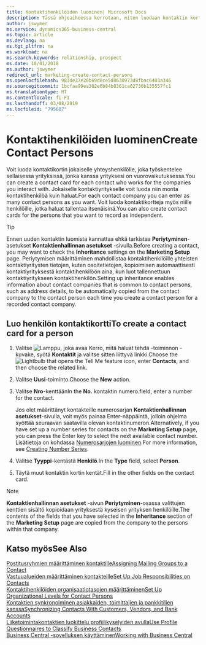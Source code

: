 ```yaml
---
title: Kontaktihenkilöiden luominen| Microsoft Docs
description: Tässä ohjeaiheessa kerrotaan, miten luodaan kontaktin kortti kullekin sellaiselle uudelle henkilölle tai prospektille, joiden kanssa sinulla on liikesuhde.
author: jswymer
ms.service: dynamics365-business-central
ms.topic: article
ms.devlang: na
ms.tgt_pltfrm: na
ms.workload: na
ms.search.keywords: relationship, prospect
ms.date: 10/01/2018
ms.author: jswymer
redirect_url: marketing-create-contact-persons
ms.openlocfilehash: 983de37e20b69d6ce5d8630973d8fbac6403a346
ms.sourcegitcommit: 1bcfaa99ea302e6b84b8361ca02730b135557fc1
ms.translationtype: HT
ms.contentlocale: fi-FI
ms.lasthandoff: 03/08/2019
ms.locfileid: "795607"
---
```

# <a name="create-contact-persons"></a><span data-ttu-id="2fa65-103">Kontaktihenkilöiden luominen</span><span class="sxs-lookup"><span data-stu-id="2fa65-103">Create Contact Persons</span></span>
<span data-ttu-id="2fa65-104">Voit luoda kontaktikortin jokaiselle yhteyshenkilölle, joka työskentelee sellaisessa yrityksissä, jonka kanssa yrityksesi on vuorovaikutuksessa.</span><span class="sxs-lookup"><span data-stu-id="2fa65-104">You can create a contact card for each contact who works for the companies you interact with.</span></span> <span data-ttu-id="2fa65-105">Jokaiselle kontaktiyritykselle voit luoda niin monta kontaktihenkilöä kuin haluat.</span><span class="sxs-lookup"><span data-stu-id="2fa65-105">For each contact company you can enter as many contact persons as you want.</span></span> <span data-ttu-id="2fa65-106">Voit luoda kontaktikortteja myös niille henkilöille, jotka haluat tallentaa itsenäisinä.</span><span class="sxs-lookup"><span data-stu-id="2fa65-106">You can also create contact cards for the persons that you want to record as independent.</span></span>

> [!TIP]  
>   <span data-ttu-id="2fa65-107">Ennen uuden kontaktin luomista kannattaa ehkä tarkistaa **Periytyminen**-asetukset **Kontaktienhallinnan asetukset** -sivulla.</span><span class="sxs-lookup"><span data-stu-id="2fa65-107">Before creating a contact, you may want to check the **Inheritance** settings on the **Marketing Setup** page.</span></span> <span data-ttu-id="2fa65-108">Periytymisen määrittäminen mahdollistaa kontaktihenkilöille yhteisten kontaktiyritysten tietojen, kuten osoitetietojen, kopioimisen automaattisesti kontaktiyrityksestä kontaktihenkilöön aina, kun luot tallennettuun kontaktiyritykseen kontaktihenkilön.</span><span class="sxs-lookup"><span data-stu-id="2fa65-108">Setting up inheritance enables information about contact companies that is common to contact persons, such as address details, to be automatically copied from the contact company to the contact person each time you create a contact person for a recorded contact company.</span></span>

## <a name="to-create-a-contact-card-for-a-person"></a><span data-ttu-id="2fa65-109">Luo henkilön kontaktikortti</span><span class="sxs-lookup"><span data-stu-id="2fa65-109">To create a contact card for a person</span></span>
1. <span data-ttu-id="2fa65-110">Valitse ![Lamppu, joka avaa Kerro, mitä haluat tehdä -toiminnon](media/ui-search/search_small.png "Kerro, mitä haluat tehdä") -kuvake, syötä **Kontaktit** ja valitse sitten liittyvä linkki.</span><span class="sxs-lookup"><span data-stu-id="2fa65-110">Choose the ![Lightbulb that opens the Tell Me feature](media/ui-search/search_small.png "Tell me what you want to do") icon, enter **Contacts**, and then choose the related link.</span></span>
2. <span data-ttu-id="2fa65-111">Valitse **Uusi**-toiminto.</span><span class="sxs-lookup"><span data-stu-id="2fa65-111">Choose the **New** action.</span></span>
3. <span data-ttu-id="2fa65-112">Valitse **Nro**-kenttään</span><span class="sxs-lookup"><span data-stu-id="2fa65-112">In the **No.**</span></span> <span data-ttu-id="2fa65-113">kontaktin numero.</span><span class="sxs-lookup"><span data-stu-id="2fa65-113">field, enter a number for the contact.</span></span>

    <span data-ttu-id="2fa65-114">Jos olet määrittänyt kontakteille numerosarjan **Kontaktienhallinnan asetukset**-sivulla, voit myös painaa Enter-näppäintä, jolloin ohjelma syöttää seuraavan saatavilla olevan kontaktinumeron.</span><span class="sxs-lookup"><span data-stu-id="2fa65-114">Alternatively, if you have set up a number series for contacts on the **Marketing Setup** page, you can press the Enter key to select the next available contact number.</span></span> <span data-ttu-id="2fa65-115">Lisätietoja on kohdassa [Numerosarjojen luominen](ui-create-number-series.md).</span><span class="sxs-lookup"><span data-stu-id="2fa65-115">For more information, see [Creating Number Series](ui-create-number-series.md).</span></span>
4. <span data-ttu-id="2fa65-116">Valitse **Tyyppi**-kentästä **Henkilö**.</span><span class="sxs-lookup"><span data-stu-id="2fa65-116">In the **Type** field, select **Person**.</span></span>
5. <span data-ttu-id="2fa65-117">Täytä muut kontaktin kortin kentät.</span><span class="sxs-lookup"><span data-stu-id="2fa65-117">Fill in the other fields on the contact card.</span></span>

> [!NOTE]  
>   <span data-ttu-id="2fa65-118">**Kontaktienhallinnan asetukset** -sivun **Periytyminen**-osassa valittujen kenttien sisältö kopioidaan yrityksestä kyseisen yrityksen henkilöille.</span><span class="sxs-lookup"><span data-stu-id="2fa65-118">The contents of the fields that you have selected in the **Inheritance** section of the **Marketing Setup** page are copied from the company to the persons within that company.</span></span>

## <a name="see-also"></a><span data-ttu-id="2fa65-119">Katso myös</span><span class="sxs-lookup"><span data-stu-id="2fa65-119">See Also</span></span>
[<span data-ttu-id="2fa65-120">Postitusryhmien määrittäminen kontaktille</span><span class="sxs-lookup"><span data-stu-id="2fa65-120">Assigning Mailing Groups to a Contact</span></span>](marketing-mailing-groups.md#AssignMailGroupContact)  
[<span data-ttu-id="2fa65-121">Vastuualueiden määrittäminen kontakteille</span><span class="sxs-lookup"><span data-stu-id="2fa65-121">Set Up Job Responsibilities on Contacts</span></span>](marketing-job-responsibilities.md)  
[<span data-ttu-id="2fa65-122">Kontaktihenkilöiden organisaatiotasojen määrittäminen</span><span class="sxs-lookup"><span data-stu-id="2fa65-122">Set Up Organizational Levels for Contact Persons</span></span>](marketing-organizational-levels.md)  
[<span data-ttu-id="2fa65-123">Kontaktien synkronoiminen asiakkaiden, toimittajien ja pankkitilien kanssa</span><span class="sxs-lookup"><span data-stu-id="2fa65-123">Synchronizing Contacts With Customers, Vendors, and Bank Accounts</span></span>](marketing-synchronize-contacts-customers-vendors-bank-accounts.md)  
[<span data-ttu-id="2fa65-124">Liiketoimintakontaktien luokittelu profiilikyselyiden avulla</span><span class="sxs-lookup"><span data-stu-id="2fa65-124">Use Profile Questionnaires to Classify Business Contacts</span></span>](marketing-create-contact-profile-questionnaire.md)  
[<span data-ttu-id="2fa65-125">Business Central -sovelluksen käyttäminen</span><span class="sxs-lookup"><span data-stu-id="2fa65-125">Working with Business Central</span></span>](ui-work-product.md)  
